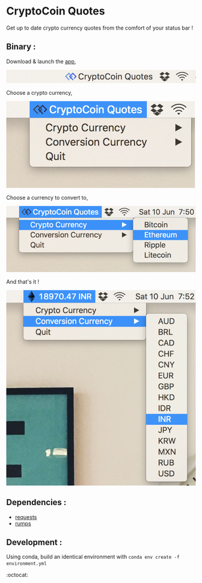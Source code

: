# CryptoCoin Quotes

Get up to date crypto currency quotes from the comfort of your status bar !

Binary :
------
Download & launch the [app](https://github.com/Sayan98/cryptocoin-quotes/releases), 

![CryptoCoin Quotes App](screenshots/1.png)

Choose a crypto currency,

![CryptoCoin Quotes App](screenshots/2.png)

Choose a currency to convert to,

![CryptoCoin Quotes App](screenshots/3.png)

And that's it !

![CryptoCoin Quotes App](screenshots/4.png)


Dependencies :
-------------
- [requests](http://docs.python-requests.org/en/master/)
- [rumps](http://rumps.readthedocs.io/en/latest/)

Development :
------------
Using conda, build an identical environment with `conda env create -f environment.yml`


:octocat:
